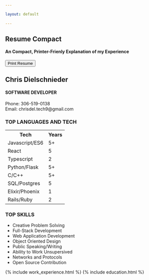 ```yaml
---

layout: default  
  
---
```

<h2 id="compact-resume-h2" class="resume-header compact-resume-header no-print">Resume Compact</h2>
<h4 id="compact-resume-h3" class="resume-header compact-resume-header no-print">An Compact, Printer-Frienly Explanation of my Experience</h4>
<input class="no-print" type="button" value="Print Resume" onClick="window.print()">
<section class="resume-container page-container">
    <div class="resume-title">
        <h2>Chris Dielschnieder</h2>
        <h4>SOFTWARE DEVELOPER</h4>
        <div class="print-only">Phone: 306-519-0138</div>
        <div class="print-only">Email: chrisdel.tech9@gmail.com</div>
    </div>
    <div class="skills-print-container">
        <div id="resume-Languages">
            <h3>TOP LANGUAGES AND TECH</h3>
            <table>
                <tr>
                    <th>Tech</th>
                    <th>Years</th>
                </tr>
                <tr>
                    <td>Javascript/ES6</td>
                    <td>5+</td>
                </tr>
                <tr>
                    <td>React</td>
                    <td>5</td>
                </tr>
                <tr>
                    <td>Typescript</td>
                    <td>2</td>
                </tr>
                <tr>
                    <td>Python/Flask</td>
                    <td>5+</td>
                </tr>
                <tr>
                    <td>C/C++</td>
                    <td>5+</td>
                </tr>
                <tr>
                    <td>SQL/Postgres</td>
                    <td>5</td>
                </tr>
                <tr>
                    <td>Elixir/Phoenix</td>
                    <td>1</td>
                </tr>
                <tr>
                    <td>Rails/Ruby</td>
                    <td>2</td>
                </tr>
            </table>
        </div>
        <div id="top-skills">
            <h3>TOP SKILLS</h3>
            <ul>
                <li>Creative Problem Solving</li>
                <li>Full-Stack Development</li>
                <li>Web Application Development</li>
                <li>Object Oriented Design</li>
                <li>Public Speaking/Writing</li>
                <li>Ability to Work Unsupersived</li>
                <li>Networks and Protocols</li>
                <li>Open Source Contribution</li>
            </ul>
        </div>
    </div>
    {% include work_experience.html %}
    {% include education.html %}
</section>
